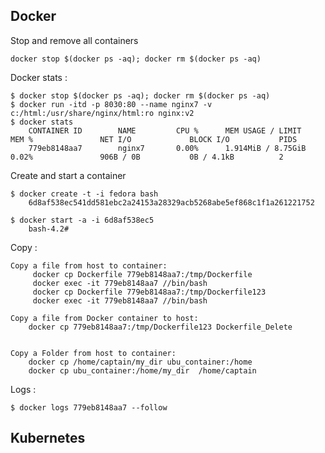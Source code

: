 ## Docker
Stop and remove all containers

    docker stop $(docker ps -aq); docker rm $(docker ps -aq)

Docker stats	:	

	$ docker stop $(docker ps -aq); docker rm $(docker ps -aq)
	$ docker run -itd -p 8030:80 --name nginx7 -v c:/html:/usr/share/nginx/html:ro nginx:v2
	$ docker stats
		CONTAINER ID        NAME         CPU %      MEM USAGE / LIMIT       MEM %               NET I/O             BLOCK I/O           PIDS
		779eb8148aa7        nginx7       0.00%      1.914MiB / 8.75GiB      0.02%               906B / 0B           0B / 4.1kB          2



Create and start a container

	$ docker create -t -i fedora bash
		6d8af538ec541dd581ebc2a24153a28329acb5268abe5ef868c1f1a261221752

	$ docker start -a -i 6d8af538ec5
		bash-4.2#

		
Copy	:

	Copy a file from host to container:
		 docker cp Dockerfile 779eb8148aa7:/tmp/Dockerfile
		 docker exec -it 779eb8148aa7 //bin/bash
		 docker cp Dockerfile 779eb8148aa7:/tmp/Dockerfile123
		 docker exec -it 779eb8148aa7 //bin/bash
	 
	Copy a file from Docker container to host:
		docker cp 779eb8148aa7:/tmp/Dockerfile123 Dockerfile_Delete
 
 
	Copy a Folder from host to container:
		docker cp /home/captain/my_dir ubu_container:/home
		docker cp ubu_container:/home/my_dir  /home/captain
 
 
Logs	:

	$ docker logs 779eb8148aa7 --follow
	

## Kubernetes
